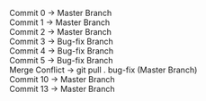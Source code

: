 Commit 0 -> Master Branch <br>
Commit 1 -> Master Branch <br>
Commit 2 -> Master Branch <br>
Commit 3 -> Bug-fix Branch <br>
Commit 4 -> Bug-fix Branch <br>
Commit 5 -> Bug-fix Branch <br>
Merge Conflict -> git pull . bug-fix (Master Branch) <br>
Commit 10 -> Master Branch <br>
Commit 13 -> Master Branch <br>